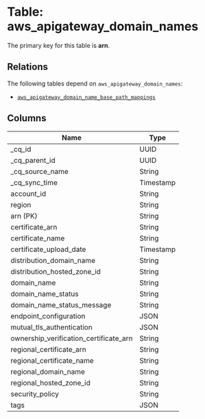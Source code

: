 # Table: aws_apigateway_domain_names



The primary key for this table is **arn**.

## Relations
The following tables depend on `aws_apigateway_domain_names`:
  - [`aws_apigateway_domain_name_base_path_mappings`](aws_apigateway_domain_name_base_path_mappings.md)

## Columns
| Name          | Type          |
| ------------- | ------------- |
|_cq_id|UUID|
|_cq_parent_id|UUID|
|_cq_source_name|String|
|_cq_sync_time|Timestamp|
|account_id|String|
|region|String|
|arn (PK)|String|
|certificate_arn|String|
|certificate_name|String|
|certificate_upload_date|Timestamp|
|distribution_domain_name|String|
|distribution_hosted_zone_id|String|
|domain_name|String|
|domain_name_status|String|
|domain_name_status_message|String|
|endpoint_configuration|JSON|
|mutual_tls_authentication|JSON|
|ownership_verification_certificate_arn|String|
|regional_certificate_arn|String|
|regional_certificate_name|String|
|regional_domain_name|String|
|regional_hosted_zone_id|String|
|security_policy|String|
|tags|JSON|
